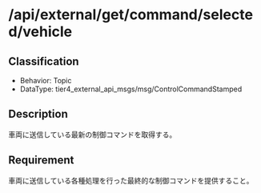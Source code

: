 # /api/external/get/command/selected/vehicle

## Classification

- Behavior: Topic
- DataType: tier4_external_api_msgs/msg/ControlCommandStamped

## Description

車両に送信している最新の制御コマンドを取得する。

## Requirement

車両に送信している各種処理を行った最終的な制御コマンドを提供すること。

